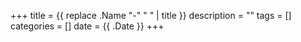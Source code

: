 +++
title = {{ replace .Name "-" " " | title }}
description = ""
tags = []
categories = []
date = {{ .Date }}
+++
